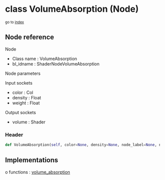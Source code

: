 # class VolumeAbsorption (Node)

<sub>go to [index](/docs/index.md)</sub>

## Node reference

Node
 - Class name : VolumeAbsorption
 - bl_idname : ShaderNodeVolumeAbsorption

Node parameters

Input sockets
 - color : Col
 - density : Float
 - weight : Float

Output sockets
 - volume : Shader

### Header

``` python
def VolumeAbsorption(self, color=None, density=None, node_label=None, node_color=None):
```

## Implementations

o functions : [volume_absorption](/docs/Shader_classes/GLOBAL.md#volume_absorption)


